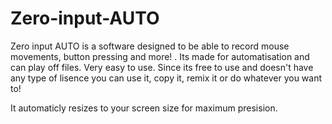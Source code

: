 # Zero-input-AUTO
Zero input AUTO is a software designed to be able to record mouse movements, button pressing and more! . Its made for automatisation and can play off files. Very easy to use.  Since its free to use and doesn't have any type of lisence you can use it, copy it, remix it or do whatever you want to!

It automaticly resizes to your screen size for maximum presision.
